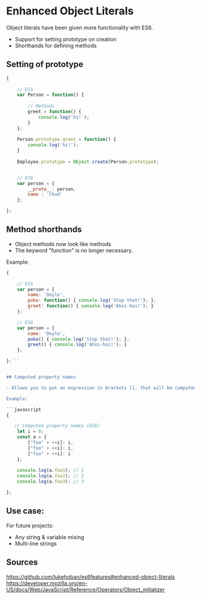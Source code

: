 
# Enhanced Object Literals

Object literals have been given more functionality with ES6.

- Support for setting prototype on creation
- Shorthands for defining methods


## Setting of prototype

```javascript
{
    
    // ES5
    var Person = function() {
        
        // Methods
        greet = function() {
            console.log('hi!');
        }
    };
    
    Person.prototype.greet = function() {
        console.log('hi!');
    }
    
    Employee.prototype = Object.create(Person.prototype);


    // ES6
    var person = {
        __proto__: person,
        name : 'Chud'
    };

};
```


## Method shorthands

- Object methods now look like methods
- The keyword "function" is no longer necessary.

Example:

```javascript
{

    // ES5
    var person = {
        name: 'Doyle',
        poke: function() { console.log('Stop that!'); },
        greet: function() { console.log('Ahoi-hoi!'); }
    };

    // ES6
    var person = {
        name: 'Doyle',
        poke() { console.log('Stop that!'); },
        greet() { console.log('Ahoi-hoi!'); }
    };

};```


## Computed property names

- Allows you to put an expression in brackets [], that will be computed as the property name

Example:

```javascript
{

   // Computed property names (ES6)
    let i = 0;
    const a = {
        ["foo" + ++i]: i,
        ["foo" + ++i]: i,
        ["foo" + ++i]: i
    };
    
    console.log(a.foo1); // 1
    console.log(a.foo2); // 2
    console.log(a.foo3); // 3

};
```



## Use case: 

For future projects:

- Any string & variable mixing
- Multi-line strings

## Sources

https://github.com/lukehoban/es6features#enhanced-object-literals
https://developer.mozilla.org/en-US/docs/Web/JavaScript/Reference/Operators/Object_initializer
